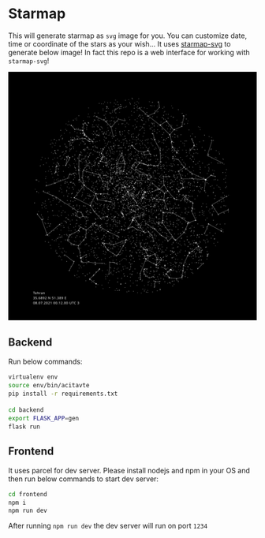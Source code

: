 # Starmap

This will generate starmap as `svg` image for you. You can customize date, time or coordinate of the stars as your wish... It uses [starmap-svg](https://github.com/skeletor-git/starmap-svg) to generate below image! In fact this repo is a web interface for working with `starmap-svg`!

![Example Output](./example/test.svg)

## Backend

Run below commands:

```bash
virtualenv env
source env/bin/acitavte
pip install -r requirements.txt

cd backend
export FLASK_APP=gen
flask run
```

## Frontend

It uses parcel for dev server. Please install nodejs and npm in your OS and then run below commands to start dev server:

```bash
cd frontend
npm i
npm run dev
```

After running `npm run dev` the dev server will run on port `1234`
